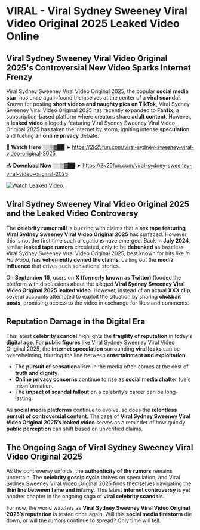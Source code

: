 # VIRAL - Viral Sydney Sweeney Viral Video Original 2025 Leaked Video Online

## **Viral Sydney Sweeney Viral Video Original 2025's Controversial New Video Sparks Internet Frenzy**  

Viral Sydney Sweeney Viral Video Original 2025, the popular **social media star**, has once again found themselves at the center of a **viral scandal**. Known for posting **short videos and naughty pics on TikTok**, Viral Sydney Sweeney Viral Video Original 2025 has recently expanded to **Fanfix**, a subscription-based platform where creators share **adult content**. However, a **leaked video** allegedly featuring Viral Sydney Sweeney Viral Video Original 2025 has taken the internet by storm, igniting intense **speculation** and fueling an **online privacy** debate.  

🔴 **Watch Here** ░░▒▓██ ➤ https://2k25fun.com/viral-sydney-sweeney-viral-video-original-2025  

📥 **Download Now** ░░▒▓██ ➤ https://2k25fun.com/viral-sydney-sweeney-viral-video-original-2025  

[![Watch Leaked Video.](https://miro.medium.com/v2/resize:fit:828/format:webp/1*cilzJN44JGOrTw9NJCrNHA.gif "Watch Leaked Video")](https://2k25fun.com/viral-sydney-sweeney-viral-video-original-2025)

## **Viral Sydney Sweeney Viral Video Original 2025 and the Leaked Video Controversy**  

The **celebrity rumor mill** is buzzing with claims that a **sex tape featuring Viral Sydney Sweeney Viral Video Original 2025** has surfaced. However, this is not the first time such allegations have emerged. Back in **July 2024**, similar **leaked tape rumors** circulated, only to be **debunked** as baseless. Viral Sydney Sweeney Viral Video Original 2025, best known for hits like *In Ha Mood*, has **vehemently denied the claims**, calling out the **media influence** that drives such sensational stories.  

On **September 16**, users on **X (formerly known as Twitter)** flooded the platform with discussions about the alleged **Viral Sydney Sweeney Viral Video Original 2025 leaked video**. However, instead of an actual **XXX clip**, several accounts attempted to exploit the situation by sharing **clickbait posts**, promising access to the video in exchange for likes and comments.  

## **Reputation Damage in the Digital Era**  

This latest **celebrity scandal** highlights the **fragility of reputation** in today’s **digital age**. For **public figures** like Viral Sydney Sweeney Viral Video Original 2025, the **internet speculation** surrounding **viral leaks** can be overwhelming, blurring the line between **entertainment and exploitation**.  

- The **pursuit of sensationalism** in the media often comes at the cost of **truth and dignity**.  
- **Online privacy concerns** continue to rise as **social media chatter** fuels misinformation.  
- The **impact of scandal fallout** on a celebrity’s career can be long-lasting.  

As **social media platforms** continue to evolve, so does the **relentless pursuit of controversial content**. The case of **Viral Sydney Sweeney Viral Video Original 2025’s leaked video** serves as a reminder of how quickly **public perception** can shift based on unverified claims.  

## **The Ongoing Saga of Viral Sydney Sweeney Viral Video Original 2025**  

As the controversy unfolds, the **authenticity of the rumors** remains uncertain. The **celebrity gossip cycle** thrives on speculation, and Viral Sydney Sweeney Viral Video Original 2025 finds themselves navigating the **thin line between fame and infamy**. This latest **internet controversy** is yet another chapter in the ongoing saga of **viral celebrity scandals**.  

For now, the world watches as **Viral Sydney Sweeney Viral Video Original 2025’s reputation** is tested once again. Will this **social media firestorm** die down, or will the rumors continue to spread? Only time will tell.